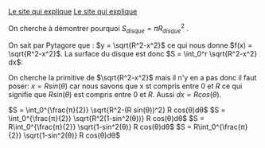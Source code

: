[Le site qui explique](https://www.mathweb.fr/euclide/2020/10/10/pourquoi-le-volume-dune-sphere-est-egal-a-frac43pi-r3-explications-avec-les-integrales/)
[Le site qui explique](https://www.mathweb.fr/euclide/2019/05/18/pourquoi-laire-dun-disque-est-egale-a-pi-r2/)

On cherche à démontrer pourquoi $S_{disque} = πR_{disque}^2$ .

On sait par Pytagore que : $y = \sqrt{R^2-x^2}$ ce qui nous donne $f(x) = \sqrt{R^2-x^2}$.
La surface du disque est donc $S = \int_0^r \sqrt{R^2-x^2} dx$:

On cherche la primitive de $\sqrt{R^2-x^2}$ mais il n'y en a pas donc il faut poser: $x = R sin(θ)$ car nous savons que x st compris entre $0$ et $R$ ce qui signifie que $R sin(θ)$ est compris entre $0$ et $R$.
Aussi $dx = R cos(θ)$.

$S = \int_0^{\frac{π}{2}} \sqrt{R^2-(R sin(θ))^2} R  cos(θ)dθ$
$S = \int_0^{\frac{π}{2}} \sqrt{R^2(1-sin^2(θ))} R cos(θ)dθ$
$S = R\int_0^{\frac{π}{2}} \sqrt{1-sin^2(θ)} R cos(θ)dθ$
$S = R\int_0^{\frac{π}{2}} \sqrt{1-sin^2(θ)} R cos(θ)dθ$